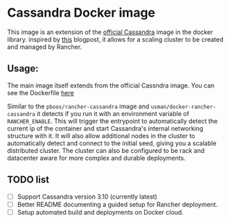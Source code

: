 # Cassandra Docker image

This image is an extension of the [official Cassandra](https://hub.docker.com/_/cassandra/) image in the docker library. inspired by [this](http://rancher.com/running-cassandra-on-rancher/) blogpost, it allows for a scaling cluster to be created and managed by Rancher.

## Usage:

The main image itself extends from the official Cassndra image. You can see the Dockerfile [here](https://github.com/docker-library/cassandra)

Similar to the `pboos/rancher-cassandra` image and `usman/docker-rancher-cassandra` it detects if you run it with an environment variable of `RANCHER_ENABLE`. This will trigger the entrypoint to automatically detect the current ip of the container and start Cassandra's internal networking structure with it. It will also allow additional nodes in the cluster to automatically detect and connect to the initial seed, giving you a scalable distributed cluster. The cluster can also be configured to be rack and datacenter aware for more complex and durable deployments.

## TODO list

 - [ ] Support Cassandra version 3.10 (currently latest)
 - [ ] Better README documenting a guided setup for Rancher deployment.
 - [ ] Setup automated build and deployments on Docker cloud.
